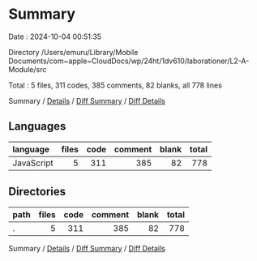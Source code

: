 # Summary

Date : 2024-10-04 00:51:35

Directory /Users/emuru/Library/Mobile Documents/com~apple~CloudDocs/wp/24ht/1dv610/laborationer/L2-A-Module/src

Total : 5 files,  311 codes, 385 comments, 82 blanks, all 778 lines

Summary / [Details](details.md) / [Diff Summary](diff.md) / [Diff Details](diff-details.md)

## Languages
| language | files | code | comment | blank | total |
| :--- | ---: | ---: | ---: | ---: | ---: |
| JavaScript | 5 | 311 | 385 | 82 | 778 |

## Directories
| path | files | code | comment | blank | total |
| :--- | ---: | ---: | ---: | ---: | ---: |
| . | 5 | 311 | 385 | 82 | 778 |

Summary / [Details](details.md) / [Diff Summary](diff.md) / [Diff Details](diff-details.md)